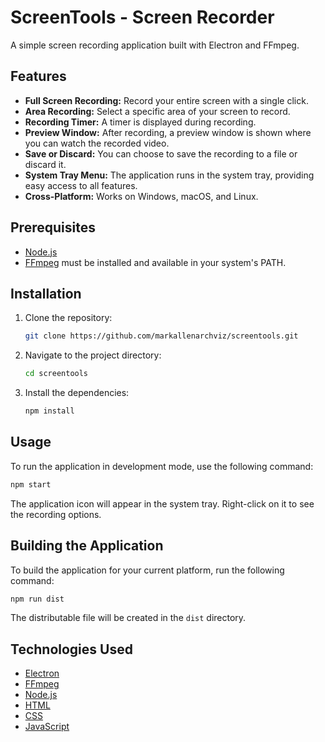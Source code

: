 # ScreenTools - Screen Recorder

A simple screen recording application built with Electron and FFmpeg.

## Features

- **Full Screen Recording:** Record your entire screen with a single click.
- **Area Recording:** Select a specific area of your screen to record.
- **Recording Timer:** A timer is displayed during recording.
- **Preview Window:** After recording, a preview window is shown where you can watch the recorded video.
- **Save or Discard:** You can choose to save the recording to a file or discard it.
- **System Tray Menu:** The application runs in the system tray, providing easy access to all features.
- **Cross-Platform:** Works on Windows, macOS, and Linux.

## Prerequisites

- [Node.js](https://nodejs.org/)
- [FFmpeg](https://ffmpeg.org/download.html) must be installed and available in your system's PATH.

## Installation

1.  Clone the repository:
    ```bash
    git clone https://github.com/markallenarchviz/screentools.git
    ```
2.  Navigate to the project directory:
    ```bash
    cd screentools
    ```
3.  Install the dependencies:
    ```bash
    npm install
    ```

## Usage

To run the application in development mode, use the following command:

```bash
npm start
```

The application icon will appear in the system tray. Right-click on it to see the recording options.

## Building the Application

To build the application for your current platform, run the following command:

```bash
npm run dist
```

The distributable file will be created in the `dist` directory.

## Technologies Used

- [Electron](https://www.electronjs.org/)
- [FFmpeg](https://ffmpeg.org/)
- [Node.js](https://nodejs.org/)
- [HTML](https://developer.mozilla.org/en-US/docs/Web/HTML)
- [CSS](https://developer.mozilla.org/en-US/docs/Web/CSS)
- [JavaScript](https://developer.mozilla.org/en-US/docs/Web/JavaScript)
